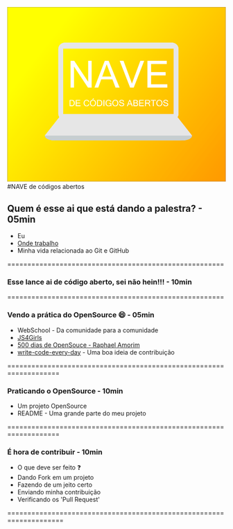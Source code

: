 <img src="img/nave-de-codigos-abertos.png">
#NAVE de códigos abertos

## Quem é esse ai que está dando a palestra? - 05min

* Eu
* <a href="http://www.mtistudio.com/site2014/" target="_blank">Onde trabalho</a>  
* Minha vida relacionada ao Git e GitHub

======================================================

### Esse lance ai de código aberto, sei não hein!!! - 10min

====================================================== 

### Vendo a prática do OpenSource :smile: - 05min

* WebSchool - Da comunidade para a comunidade
* <a href="http://nomadev.com.br/js4girls-a-miss%C3%A3o/" target="_blank">JS4Girls</a>
* <a href="https://www.youtube.com/watch?v=toCdZ2e9Dh4" target="_blank">500 dias de OpenSouce - Raphael Amorim</a>
* <a href="https://github.com/raphamorim/write-code-every-day" target="_blank">write-code-every-day</a> - Uma boa ideia de contribuição

=================================================================== 

### Praticando o OpenSource - 10min

* Um projeto OpenSource
* README - Uma grande parte do meu projeto

===================================================================

### É hora de contribuir - 10min

* O que deve ser feito :question:
* Dando Fork em um projeto
* Fazendo de um jeito certo
* Enviando minha contribuição
* Verificando os 'Pull Request'

====================================================================
